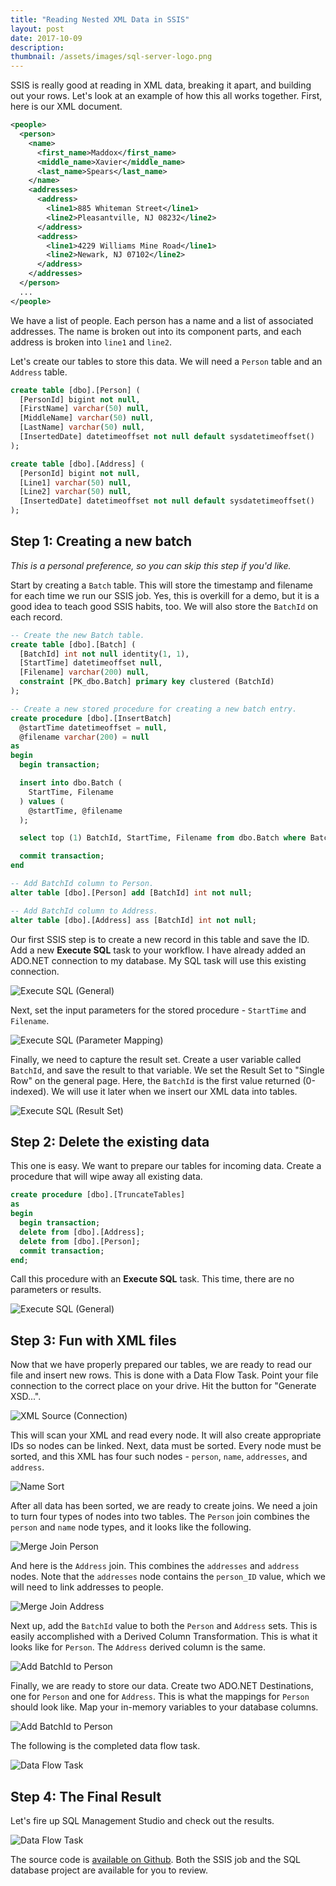 ```yaml
---
title: "Reading Nested XML Data in SSIS"
layout: post
date: 2017-10-09
description:
thumbnail: /assets/images/sql-server-logo.png
---
```


SSIS is really good at reading in XML data, breaking it apart, and building out your rows. Let's look at an example of how this all works together. First, here is our XML document.

```xml
<people>
  <person>
    <name>
      <first_name>Maddox</first_name>
      <middle_name>Xavier</middle_name>
      <last_name>Spears</last_name>
    </name>
    <addresses>
      <address>
        <line1>885 Whiteman Street</line1>
        <line2>Pleasantville, NJ 08232</line2>
      </address>
      <address>
        <line1>4229 Williams Mine Road</line1>
        <line2>Newark, NJ 07102</line2>
      </address>
    </addresses>
  </person>
  ...
</people>
```

We have a list of people. Each person has a name and a list of associated addresses. The name is broken out into its component parts, and each address is broken into `line1` and `line2`.

Let's create our tables to store this data. We will need a `Person` table and an `Address` table.

```sql
create table [dbo].[Person] (
  [PersonId] bigint not null,
  [FirstName] varchar(50) null,
  [MiddleName] varchar(50) null,
  [LastName] varchar(50) null,
  [InsertedDate] datetimeoffset not null default sysdatetimeoffset()
);

create table [dbo].[Address] (
  [PersonId] bigint not null,
  [Line1] varchar(50) null,
  [Line2] varchar(50) null,
  [InsertedDate] datetimeoffset not null default sysdatetimeoffset()
);
```

## Step 1: Creating a new batch

_This is a personal preference, so you can skip this step if you'd like._

Start by creating a `Batch` table. This will store the timestamp and filename for each time we run our SSIS job. Yes, this is overkill for a demo, but it is a good idea to teach good SSIS habits, too. We will also store the `BatchId` on each record.

```sql
-- Create the new Batch table.
create table [dbo].[Batch] (
  [BatchId] int not null identity(1, 1),
  [StartTime] datetimeoffset null,
  [Filename] varchar(200) null,
  constraint [PK_dbo.Batch] primary key clustered (BatchId)
);

-- Create a new stored procedure for creating a new batch entry.
create procedure [dbo].[InsertBatch]
  @startTime datetimeoffset = null,
  @filename varchar(200) = null
as
begin
  begin transaction;

  insert into dbo.Batch (
    StartTime, Filename
  ) values (
    @startTime, @filename
  );

  select top (1) BatchId, StartTime, Filename from dbo.Batch where BatchId = scope_identity();

  commit transaction;
end

-- Add BatchId column to Person.
alter table [dbo].[Person] add [BatchId] int not null;

-- Add BatchId column to Address.
alter table [dbo].[Address] ass [BatchId] int not null;
```

Our first SSIS step is to create a new record in this table and save the ID. Add a new **Execute SQL** task to your workflow. I have already added an ADO.NET connection to my database. My SQL task will use this existing connection.

![Execute SQL (General)](/assets/images/reading-nested-xml-data-in-ssis/step-1-execute-sql-general.PNG)

Next, set the input parameters for the stored procedure - `StartTime` and `Filename`.

![Execute SQL (Parameter Mapping)](/assets/images/reading-nested-xml-data-in-ssis/step-1-execute-sql-parameter-mapping.PNG)

Finally, we need to capture the result set. Create a user variable called `BatchId`, and save the result to that variable. We set the Result Set to "Single Row" on the general page. Here, the `BatchId` is the first value returned (0-indexed). We will use it later when we insert our XML data into tables.

![Execute SQL (Result Set)](/assets/images/reading-nested-xml-data-in-ssis/step-1-execute-sql-result-set.PNG)

## Step 2: Delete the existing data

This one is easy. We want to prepare our tables for incoming data. Create a procedure that will wipe away all existing data.

```sql
create procedure [dbo].[TruncateTables]
as
begin
  begin transaction;
  delete from [dbo].[Address];
  delete from [dbo].[Person];
  commit transaction;
end;
```

Call this procedure with an **Execute SQL** task. This time, there are no parameters or results.

![Execute SQL (General)](/assets/images/reading-nested-xml-data-in-ssis/step-2-execute-sql-general.PNG)

## Step 3: Fun with XML files

Now that we have properly prepared our tables, we are ready to read our file and insert new rows. This is done with a Data Flow Task. Point your file connection to the correct place on your drive. Hit the button for "Generate XSD...".

![XML Source (Connection)](/assets/images/reading-nested-xml-data-in-ssis/step-3-xml-source-connection.PNG)

This will scan your XML and read every node. It will also create appropriate IDs so nodes can be linked. Next, data must be sorted. Every node must be sorted, and this XML has four such nodes - `person`, `name`, `addresses`, and `address`.

![Name Sort](/assets/images/reading-nested-xml-data-in-ssis/step-3-name-sort.PNG)

After all data has been sorted, we are ready to create joins. We need a join to turn four types of nodes into two tables. The `Person` join combines the `person` and `name` node types, and it looks like the following.

![Merge Join Person](/assets/images/reading-nested-xml-data-in-ssis/step-3-merge-join-person.PNG)

And here is the `Address` join. This combines the `addresses` and `address` nodes. Note that the `addresses` node contains the `person_ID` value, which we will need to link addresses to people.

![Merge Join Address](/assets/images/reading-nested-xml-data-in-ssis/step-3-merge-join-address.PNG)

Next up, add the `BatchId` value to both the `Person` and `Address` sets. This is easily accomplished with a Derived Column Transformation. This is what it looks like for `Person`. The `Address` derived column is the same.

![Add BatchId to Person](/assets/images/reading-nested-xml-data-in-ssis/step-3-add-columns-to-person.PNG)

Finally, we are ready to store our data. Create two ADO.NET Destinations, one for `Person` and one for `Address`. This is what the mappings for `Person` should look like. Map your in-memory variables to your database columns.

![Add BatchId to Person](/assets/images/reading-nested-xml-data-in-ssis/step-3-adonet-destination-person-mappings.PNG)

The following is the completed data flow task.

![Data Flow Task](/assets/images/reading-nested-xml-data-in-ssis/step-3-data-flow-task.PNG)

## Step 4: The Final Result

Let's fire up SQL Management Studio and check out the results.

![Data Flow Task](/assets/images/reading-nested-xml-data-in-ssis/step-4-sql-results.PNG)

The source code is [available on Github](https://github.com/jarrettmeyer/nested-xml-ssis). Both the SSIS job and the SQL database project are available for you to review.
